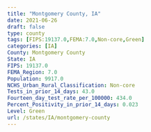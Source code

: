 ```yaml
---
title: "Montgomery County, IA"
date: 2021-06-26
draft: false
type: county
tags: [FIPS:19137.0,FEMA:7.0,Non-core,Green]
categories: [IA]
County: Montgomery County
State: IA
FIPS: 19137.0
FEMA_Region: 7.0
Population: 9917.0
NCHS_Urban_Rural_Classification: Non-core
Tests_in_prior_14_days: 43.0
Fourteen_day_test_rate_per_100000: 434.0
Percent_Positivity_in_prior_14_days: 0.023
Level: Green
url: /states/IA/montgomery-county
---
```



